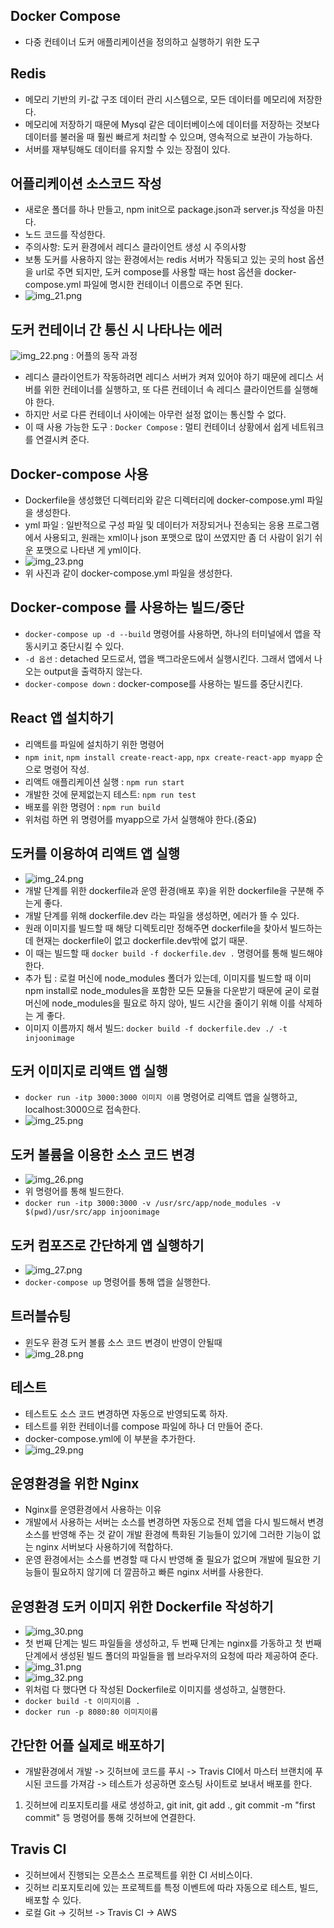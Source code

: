 ## Docker Compose
- 다중 컨테이너 도커 애플리케이션을 정의하고 실행하기 위한 도구

## Redis
- 메모리 기반의 키-값 구조 데이터 관리 시스템으로, 모든 데이터를 메모리에 저장한다.
- 메모리에 저장하기 때문에 Mysql 같은 데이터베이스에 데이터를 저장하는 것보다 데이터를 불러올 때 훨씬 
빠르게 처리할 수 있으며, 영속적으로 보관이 가능하다.
- 서버를 재부팅해도 데이터를 유지할 수 있는 장점이 있다.

## 어플리케이션 소스코드 작성
- 새로운 폴더를 하나 만들고, npm init으로 package.json과 server.js 작성을 마친다.
- 노드 코드를 작성한다.
- 주의사항: 도커 환경에서 레디스 클라이언트 생성 시 주의사항
- 보통 도커를 사용하지 않는 환경에서는 redis 서버가 작동되고 있는 곳의 host 옵션을 url로 주면 되지만,
도커 compose를 사용할 때는 host 옵션을 docker-compose.yml 파일에 명시한 컨테이너 이름으로 주면 된다.
- ![img_21.png](img_21.png)

## 도커 컨테이너 간 통신 시 나타나는 에러
![img_22.png](img_22.png) : 어플의 동작 과정
- 레디스 클라이언트가 작동하려면 레디스 서버가 켜져 있어야 하기 때문에 레디스 서버를 위한 컨테이너를 실행하고,
또 다른 컨테이너 속 레디스 클라이언트를 실행해야 한다.
- 하지만 서로 다른 컨테이너 사이에는 아무런 설정 없이는 통신할 수 없다.
- 이 때 사용 가능한 도구 : `Docker Compose` : 멀티 컨테이너 상황에서 쉽게 네트워크를 연결시켜 준다.

## Docker-compose 사용
- Dockerfile을 생성했던 디렉터리와 같은 디렉터리에 docker-compose.yml 파일을 생성한다.
- yml 파일 : 일반적으로 구성 파일 및 데이터가 저장되거나 전송되는 응용 프로그램에서 사용되고, 원래는 xml이나 json 포맷으로
많이 쓰였지만 좀 더 사람이 읽기 쉬운 포맷으로 나타낸 게 yml이다.
- ![img_23.png](img_23.png)
- 위 사진과 같이 docker-compose.yml 파일을 생성한다.

## Docker-compose 를 사용하는 빌드/중단
- `docker-compose up -d --build` 명령어를 사용하면, 하나의 터미널에서 앱을 작동시키고 중단시킬 수 있다.
- `-d 옵션` : detached 모드로서, 앱을 백그라운드에서 실행시킨다. 그래서 앱에서 나오는 output을 출력하지 않는다.
- `docker-compose down` : docker-compose를 사용하는 빌드를 중단시킨다.

## React 앱 설치하기
- 리액트를 파일에 설치하기 위한 명령어
- `npm init`, `npm install create-react-app`, `npx create-react-app myapp` 순으로 명령어 작성.
- 리액트 애플리케이션 실행 : `npm run start`
- 개발한 것에 문제없는지 테스트: `npm run test`
- 배포를 위한 명령어 : `npm run build`
- 위처럼 하면 위 명령어를 myapp으로 가서 실행해야 한다.(중요)

## 도커를 이용하여 리액트 앱 실행
- ![img_24.png](img_24.png)
- 개발 단계를 위한 dockerfile과 운영 환경(배포 후)을 위한 dockerfile을 구분해 주는게 좋다.
- 개발 단계를 위해 dockerfile.dev 라는 파일을 생성하면, 에러가 뜰 수 있다.
- 원래 이미지를 빌드할 때 해당 디렉토리만 정해주면 dockerfile을 찾아서 빌드하는데 현재는 dockerfile이 없고 dockerfile.dev밖에 없기 때문.
- 이 때는 빌드할 때 `docker build -f dockerfile.dev .` 명령어를 통해 빌드해야 한다.
- 추가 팁 : 로컬 머신에 node_modules 폴더가 있는데, 이미지를 빌드할 때 이미 npm install로 node_modules을 포함한 모든 모듈을 다운받기 때문에
굳이 로컬 머신에 node_modules을 필요로 하지 않아, 빌드 시간을 줄이기 위해 이를 삭제하는 게 좋다.
- 이미지 이름까지 해서 빌드: `docker build -f dockerfile.dev ./ -t injoonimage `

## 도커 이미지로 리액트 앱 실행
- `docker run -itp 3000:3000 이미지 이름` 명령어로 리액트 앱을 실행하고, localhost:3000으로 접속한다.
- ![img_25.png](img_25.png)

## 도커 볼륨을 이용한 소스 코드 변경
- ![img_26.png](img_26.png)
- 위 명령어를 통해 빌드한다.
- `docker run -itp 3000:3000 -v /usr/src/app/node_modules -v $(pwd)/usr/src/app injoonimage`

## 도커 컴포즈로 간단하게 앱 실행하기
- ![img_27.png](img_27.png)
- `docker-compose up` 명령어를 통해 앱을 실행한다.

## 트러블슈팅
- 윈도우 환경 도커 볼륨 소스 코드 변경이 반영이 안될때
- ![img_28.png](img_28.png)

## 테스트
- 테스트도 소스 코드 변경하면 자동으로 반영되도록 하자.
- 테스트를 위한 컨테이너를 compose 파일에 하나 더 만들어 준다.
- docker-compose.yml에 이 부분을 추가한다.
- ![img_29.png](img_29.png)

## 운영환경을 위한 Nginx
- Nginx를 운영환경에서 사용하는 이유
- 개발에서 사용하는 서버는 소스를 변경하면 자동으로 전체 앱을 다시 빌드해서 변경 소스를 반영해 주는 것 같이 개발 환경에 특화된 기능들이
있기에 그러한 기능이 없는 nginx 서버보다 사용하기에 적합하다.
- 운영 환경에서는 소스를 변경할 때 다시 반영해 줄 필요가 없으며 개발에 필요한 기능들이 필요하지 않기에 더 깔끔하고 빠른 nginx 서버를 사용한다.

## 운영환경 도커 이미지 위한 Dockerfile 작성하기
- ![img_30.png](img_30.png)
- 첫 번째 단계는 빌드 파일들을 생성하고, 두 번째 단계는 nginx를 가동하고 첫 번째 단계에서 생성된 빌드 폴더의 파일들을 웹 브라우저의
요청에 따라 제공하여 준다.
- ![img_31.png](img_31.png)
- ![img_32.png](img_32.png)
- 위처럼 다 했다면 다 작성된 Dockerfile로 이미지를 생성하고, 실행한다.
- `docker build -t 이미지이름 .`
- `docker run -p 8080:80 이미지이름`

## 간단한 어플 실제로 배포하기
- 개발환경에서 개발 -> 깃허브에 코드를 푸시 -> Travis CI에서 마스터 브랜치에 푸시된 코드를 가져감 ->
테스트가 성공하면 호스팅 사이트로 보내서 배포를 한다.
1. 깃허브에 리포지토리를 새로 생성하고, git init, git add ., git commit -m "first commit" 등 명령어를 통해 깃허브에 연결한다.

## Travis CI
- 깃허브에서 진행되는 오픈소스 프로젝트를 위한 CI 서비스이다.
- 깃허브 리포지토리에 있는 프로젝트를 특정 이벤트에 따라 자동으로 테스트, 빌드, 배포할 수 있다.
- 로컬 Git -> 깃허브 -> Travis CI -> AWS
